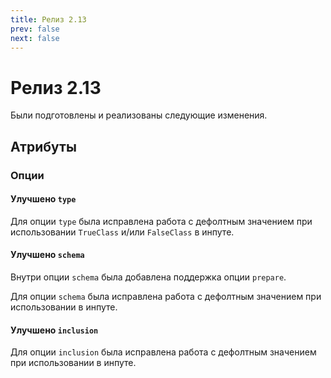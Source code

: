 ```yaml
---
title: Релиз 2.13
prev: false
next: false
---
```


# Релиз 2.13

Были подготовлены и реализованы следующие изменения.

## Атрибуты

### Опции

#### Улучшено `type`

Для опции `type` была исправлена работа с дефолтным значением при использовании `TrueClass` и/или `FalseClass` в инпуте.

#### Улучшено `schema`

Внутри опции `schema` была добавлена поддержка опции `prepare`.

Для опции `schema` была исправлена работа с дефолтным значением при использовании в инпуте.

#### Улучшено `inclusion`

Для опции `inclusion` была исправлена работа с дефолтным значением при использовании в инпуте.
